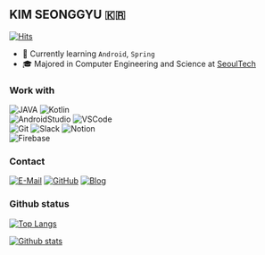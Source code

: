 ## KIM SEONGGYU 🇰🇷
[![Hits](https://hits.seeyoufarm.com/api/count/incr/badge.svg?url=https%3A%2F%2Fgithub.com%2FSEONGGYU96&count_bg=%2379C83D&title_bg=%23555555&icon=&icon_color=%23E7E7E7&title=hits&edge_flat=false)](https://hits.seeyoufarm.com)

- 🌱 Currently learning `Android`, `Spring`
- 🎓 Majored in Computer Engineering and Science at [SeoulTech](https://seoultech.ac.kr)



### Work with
![JAVA](https://img.shields.io/badge/Java-007396?style=for-the-badge&logoColor=white&logo=Java)
![Kotlin](https://img.shields.io/badge/Kotlin-7F52FF?style=for-the-badge&logoColor=white&logo=Kotlin)  
![AndroidStudio](https://img.shields.io/badge/AndroidStudio-3DDC84?style=for-the-badge&logoColor=white&logo=Android-Studio)
![VSCode](https://img.shields.io/badge/vscode-007ACC?style=for-the-badge&logoColor=white&logo=visual-studio-code)  
![Git](https://img.shields.io/badge/Git-F05032?style=for-the-badge&logoColor=white&logo=git)
![Slack](https://img.shields.io/badge/Slack-4A154B?style=for-the-badge&logoColor=white&logo=slack)
![Notion](https://img.shields.io/badge/Notion-000000?style=for-the-badge&logoColor=white&logo=notion)  
![Firebase](https://img.shields.io/badge/Firebase-FFCA28?style=for-the-badge&logoColor=white&logo=Firebase)

<!-- Badges are made with shields.io -->


### Contact 
[![E-Mail](https://img.shields.io/badge/gmail-D14836?style=for-the-badge&logoColor=white&logo=gmail)](mailto:link5658@gmail.com)
[![GitHub](https://img.shields.io/badge/GitHub-000000?style=for-the-badge&logoColor=white&logo=github)](https://github.com/SEONGGYU96)
[![Blog](https://img.shields.io/badge/Blog-800000?style=for-the-badge&logoColor=white&logo=blogger)](https://seonggyu96.github.io)


### Github status
[![Top Langs](https://github-readme-stats.vercel.app/api/top-langs/?username=SEONGGYU96&hide=html&layout=compact)](https://github.com/anuraghazra/github-readme-stats)  

[![Github stats](https://github-readme-stats.vercel.app/api?username=SEONGGYU96&cound_private=true&show_icons=true)](https://github.com/anuraghazra/github-readme-stats)
